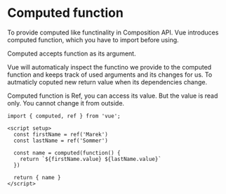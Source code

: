 # Computed function

To provide computed like functinality in Composition API. Vue introduces computed function, which you have to import before using.

Computed accepts function as its argument.

Vue will automaticaly inspect the functino we provide to the computed function and keeps track of used arguments and its changes for us. To autmaticly coputed new return value when its dependencies change.

Computed function is Ref, you can access its value. But the value is read only. You cannot change it from outside.

```tsx
import { computed, ref } from 'vue';

<script setup>
  const firstName = ref('Marek')
  const lastName = ref('Sommer')

  const name = computed(function() {
    return `${firstName.value} ${lastName.value}`
  })

  return { name }
</script>
```